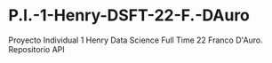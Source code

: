 # P.I.-1-Henry-DSFT-22-F.-DAuro
Proyecto Individual 1 Henry Data Science Full Time 22 Franco D'Auro. Repositorio API
